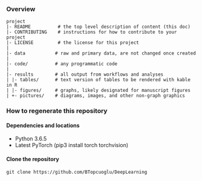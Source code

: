 ### Overview

	project
	|- README          # the top level description of content (this doc)
	|- CONTRIBUTING    # instructions for how to contribute to your project
	|- LICENSE         # the license for this project
	|
	|- data           # raw and primary data, are not changed once created
	|
	|- code/          # any programmatic code
	|
	|- results        # all output from workflows and analyses
	| |- tables/      # text version of tables to be rendered with kable in R
	| |- figures/     # graphs, likely designated for manuscript figures
	| +- pictures/    # diagrams, images, and other non-graph graphics


### How to regenerate this repository

#### Dependencies and locations
* Python 3.6.5
* Latest PyTorch (pip3 install torch torchvision)

#### Clone the repository

```
git clone https://github.com/BTopcuoglu/DeepLearning
```
